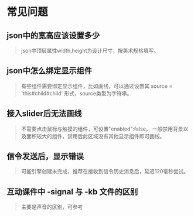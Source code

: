# 常见问题

## json中的宽高应该设置多少
> json中顶层属性width,height为设计尺寸，按美术规格填写。

## json中怎么绑定显示组件
> 有些组件需要绑定显示组件，比如画线，可以通过设置其 source = 'this#child#child' 形式，source类型为字符串。

## 接入slider后无法画线
> 不需要点击鼠标与触摸的组件，可设置"enabled":false。 一般禁用背景以及面积较大的组件，禁用后此区域没有其他显示组件即可画线。

## 信令发送后，显示错误
> 可能引擎创建未完成，推荐在接收到信令历史消息后，延迟120毫秒尝试。

## 互动课件中 -signal 与 -kb 文件的区别
> 主要是声音的区别，可参考 
